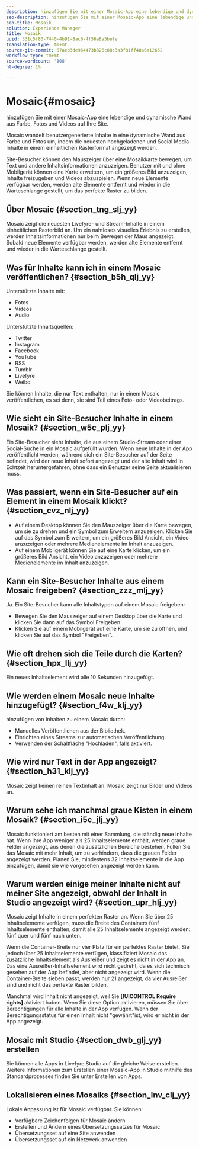 ```yaml
---
description: hinzufügen Sie mit einer Mosaic-App eine lebendige und dynamische Wand aus Farbe, Fotos und Videos auf Ihre Site.
seo-description: hinzufügen Sie mit einer Mosaic-App eine lebendige und dynamische Wand aus Farbe, Fotos und Videos auf Ihre Site.
seo-title: Mosaik
solution: Experience Manager
title: Mosaik
uuid: 331c5f80-7440-4b91-8ac6-4f56a8a5befe
translation-type: tm+mt
source-git-commit: 67aeb3de964473b326c88c3a3f81ff48a6a12652
workflow-type: tm+mt
source-wordcount: '808'
ht-degree: 1%

---
```



# Mosaic{#mosaic}

hinzufügen Sie mit einer Mosaic-App eine lebendige und dynamische Wand aus Farbe, Fotos und Videos auf Ihre Site.

Mosaic wandelt benutzergenerierte Inhalte in eine dynamische Wand aus Farbe und Fotos um, indem die neuesten hochgeladenen und Social Media-Inhalte in einem einheitlichen Rasterformat angezeigt werden.

Site-Besucher können den Mauszeiger über eine Mosaikkarte bewegen, um Text und andere Inhaltsinformationen anzuzeigen. Benutzer mit und ohne Mobilgerät können eine Karte erweitern, um ein größeres Bild anzuzeigen, Inhalte freizugeben und Videos abzuspielen. Wenn neue Elemente verfügbar werden, werden alte Elemente entfernt und wieder in die Warteschlange gestellt, um das perfekte Raster zu bilden.

## Über Mosaic {#section_tng_slj_yy}

Mosaic zeigt die neuesten Livefyre- und Stream-Inhalte in einem einheitlichen Rasterbild an. Um ein nahtloses visuelles Erlebnis zu erstellen, werden Inhaltsinformationen nur beim Bewegen der Maus angezeigt. Sobald neue Elemente verfügbar werden, werden alte Elemente entfernt und wieder in die Warteschlange gestellt.

## Was für Inhalte kann ich in einem Mosaic veröffentlichen? {#section_b5h_qlj_yy}

Unterstützte Inhalte mit:

* Fotos
* Videos
* Audio

Unterstützte Inhaltsquellen:

* Twitter
* Instagram
* Facebook
* YouTube
* RSS
* Tumblr
* Livefyre
* Weibo

Sie können Inhalte, die nur Text enthalten, nur in einem Mosaic veröffentlichen, es sei denn, sie sind Teil eines Foto- oder Videobeitrags.

## Wie sieht ein Site-Besucher Inhalte in einem Mosaik? {#section_w5c_plj_yy}

Ein Site-Besucher sieht Inhalte, die aus einem Studio-Stream oder einer Social-Suche in ein Mosaic aufgefüllt wurden. Wenn neue Inhalte in der App veröffentlicht werden, während sich ein Site-Besucher auf der Seite befindet, wird der neue Inhalt sofort angezeigt und der alte Inhalt wird in Echtzeit heruntergefahren, ohne dass ein Benutzer seine Seite aktualisieren muss.

## Was passiert, wenn ein Site-Besucher auf ein Element in einem Mosaik klickt? {#section_cvz_nlj_yy}

* Auf einem Desktop können Sie den Mauszeiger über die Karte bewegen, um sie zu drehen und ein Symbol zum Erweitern anzuzeigen. Klicken Sie auf das Symbol zum Erweitern, um ein größeres Bild Ansicht, ein Video anzuzeigen oder mehrere Medienelemente im Inhalt anzuzeigen.
* Auf einem Mobilgerät können Sie auf eine Karte klicken, um ein größeres Bild Ansicht, ein Video anzuzeigen oder mehrere Medienelemente im Inhalt anzuzeigen.

## Kann ein Site-Besucher Inhalte aus einem Mosaic freigeben? {#section_zzz_mlj_yy}

Ja. Ein Site-Besucher kann alle Inhaltstypen auf einem Mosaic freigeben:

* Bewegen Sie den Mauszeiger auf einem Desktop über die Karte und klicken Sie dann auf das Symbol Freigeben.
* Klicken Sie auf einem Mobilgerät auf eine Karte, um sie zu öffnen, und klicken Sie auf das Symbol &quot;Freigeben&quot;.

## Wie oft drehen sich die Teile durch die Karten? {#section_hpx_llj_yy}

Ein neues Inhaltselement wird alle 10 Sekunden hinzugefügt.

## Wie werden einem Mosaic neue Inhalte hinzugefügt? {#section_f4w_klj_yy}

hinzufügen von Inhalten zu einem Mosaic durch:

* Manuelles Veröffentlichen aus der Bibliothek.
* Einrichten eines Streams zur automatischen Veröffentlichung.
* Verwenden der Schaltfläche &quot;Hochladen&quot;, falls aktiviert.

## Wie wird nur Text in der App angezeigt? {#section_h31_klj_yy}

Mosaic zeigt keinen reinen Textinhalt an. Mosaic zeigt nur Bilder und Videos an.

## Warum sehe ich manchmal graue Kisten in einem Mosaik? {#section_i5c_jlj_yy}

Mosaic funktioniert am besten mit einer Sammlung, die ständig neue Inhalte hat. Wenn Ihre App weniger als 25 Inhaltselemente enthält, werden graue Felder angezeigt, aus denen die zusätzlichen Bereiche bestehen. Füllen Sie das Mosaic mit mehr Inhalt, um zu verhindern, dass die grauen Felder angezeigt werden. Planen Sie, mindestens 32 Inhaltselemente in die App einzufügen, damit sie wie vorgesehen angezeigt werden kann.

## Warum werden einige meiner Inhalte nicht auf meiner Site angezeigt, obwohl der Inhalt in Studio angezeigt wird? {#section_upr_hlj_yy}

Mosaic zeigt Inhalte in einem perfekten Raster an. Wenn Sie über 25 Inhaltselemente verfügen, muss die Breite des Containers fünf Inhaltselemente enthalten, damit alle 25 Inhaltselemente angezeigt werden: fünf quer und fünf nach unten.

Wenn die Container-Breite nur vier Platz für ein perfektes Raster bietet, Sie jedoch über 25 Inhaltselemente verfügen, klassifiziert Mosaic das zusätzliche Inhaltselement als Ausreißer und zeigt es nicht in der App an. Das eine Ausreißer-Inhaltselement wird nicht gedreht, da es sich technisch gesehen auf der App befindet, aber nicht angezeigt wird. Wenn die Container-Breite sieben passt, werden nur 21 angezeigt, da vier Ausreißer sind und nicht das perfekte Raster bilden.

Manchmal wird Inhalt nicht angezeigt, weil Sie **[!UICONTROL Require rights]** aktiviert haben. Wenn Sie diese Option aktivieren, müssen Sie über Berechtigungen für alle Inhalte in der App verfügen. Wenn der Berechtigungsstatus für einen Inhalt nicht &quot;gewährt&quot;ist, wird er nicht in der App angezeigt.

## Mosaic mit Studio {#section_dwb_glj_yy} erstellen

Sie können alle Apps in Livefyre Studio auf die gleiche Weise erstellen. Weitere Informationen zum Erstellen einer Mosaic-App in Studio mithilfe des Standardprozesses finden Sie unter Erstellen von Apps.

## Lokalisieren eines Mosaiks {#section_lnv_clj_yy}

Lokale Anpassung ist für Mosaic verfügbar. Sie können:

* Verfügbare Zeichenfolgen für Mosaic ändern
* Erstellen und Ändern eines Übersetzungssatzes für Mosaic
* Übersetzungsset auf eine Site anwenden
* Übersetzungsset auf ein Netzwerk anwenden

